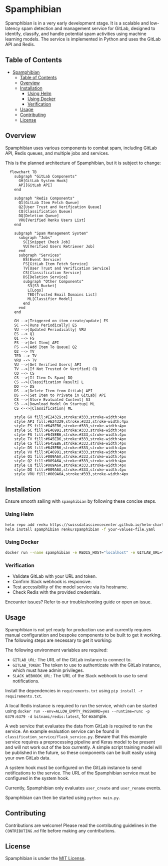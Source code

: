 # Spamphibian

Spamphibian is in a very early development stage. It is a scalable and low-latency spam detection and management service for GitLab, designed to identify, classify, and handle potential spam activities using machine learning models. The service is implemented in Python and uses the GitLab API and Redis.

## Table of Contents

- [Spamphibian](#spamphibian)
  - [Table of Contents](#table-of-contents)
  - [Overview](#overview)
  - [Installation](#installation)
    - [Using Helm](#using-helm)
    - [Using Docker](#using-docker)
    - [Verification](#verification)
  - [Usage](#usage)
  - [Contributing](#contributing)
  - [License](#license)

## Overview

Spamphibian uses various components to combat spam, including GitLab API, Redis queues, and multiple jobs and services.

This is the planned architecture of Spamphibian, but it is subject to change:

```mermaid
  flowchart TB
    subgraph "GitLab Components"
      GH[GitLab System Hook]
      API[GitLab API]
    end

    subgraph "Redis Components"
      Q1[GitLab Item Fetch Queue]
      Q2[User Trust and Verification Queue]
      CQ[Classification Queue]
      DQ[Deletion Queue]
      VRU[Verified Renku Users List]
    end

    subgraph "Spam Management System"
      subgraph "Jobs"
        SC[Snippet Check Job]
        VU[Verified Users Retriever Job]
      end
      subgraph "Services"
        ES[Event Service]
        FS[GitLab Item Fetch Service]
        TV[User Trust and Verification Service]
        CS[Classification Service]
        DS[Deletion Service]
        subgraph "Other Components"
          S3[S3 Bucket]
          L[Logs]
          TED[Trusted Email Domains List]
          ML[Classifier Model]
        end
      end
    end

    GH -->|Triggered on item create/update| ES
    SC -->|Runs Periodically| ES
    VU -->|Updated Periodically| VRU
    ES --> Q1
    Q1 --> FS
    FS -->|Get Item| API
    FS -->|Add Item To Queue| Q2
    Q2 --> TV
    TED --> TV 
    VRU --> TV 
    VU -->|Get Verified Users| API
    TV -->|If Not Trusted Or Verified| CQ
    CQ --> CS
    CS -->|If Item Is Spam| DQ
    CS -->|Classification Result| L
    DQ --> DS
    DS -->|Delete Item from GitLab| API
    DS -->|Set Item to Private in GitLab| API
    CS -->|Store Evaluated Content| S3
    S3 -->|Download Model On Startup| ML
    CS <-->|Classification| ML
    
    style GH fill:#E24329,stroke:#333,stroke-width:4px
    style API fill:#E24329,stroke:#333,stroke-width:4px
    style ES fill:#645EB6,stroke:#333,stroke-width:4px
    style SC fill:#E46991,stroke:#333,stroke-width:4px
    style FS fill:#645EB6,stroke:#333,stroke-width:4px
    style TV fill:#645EB6,stroke:#333,stroke-width:4px
    style CS fill:#645EB6,stroke:#333,stroke-width:4px
    style DS fill:#645EB6,stroke:#333,stroke-width:4px
    style VU fill:#E46991,stroke:#333,stroke-width:4px
    style Q1 fill:#009A6A,stroke:#333,stroke-width:4px
    style Q2 fill:#009A6A,stroke:#333,stroke-width:4px
    style CQ fill:#009A6A,stroke:#333,stroke-width:4px
    style DQ fill:#009A6A,stroke:#333,stroke-width:4px
    style VRU fill:#009A6A,stroke:#333,stroke-width:4px
```

## Installation

Ensure smooth sailing with `spamphibian` by following these concise steps.

### Using Helm

   ```bash
   helm repo add renku https://swissdatasciencecenter.github.io/helm-charts/
   helm install spamphibian renku/spamphibian -f your-values-file.yaml
   ```

### Using Docker

   ```bash
   docker run --name spamphibian -e REDIS_HOST="localhost" -e GITLAB_URL="https://gitlab.example.com" -e GITLAB_TOKEN="glpat-abc" -e SLACK_WEBHOOK_URL="https://hooks.slack.com/services/a/b/c" -e MODEL_URL="http://localhost:5001" -p 8000:8000 renku/spamphibian
   ```

### Verification

- Validate GitLab with your URL and token.
- Confirm Slack webhook is responsive.
- Test accessibility of the model service via its hostname.
- Check Redis with the provided credentials.

Encounter issues? Refer to our troubleshooting guide or open an issue.

## Usage

Spamphibian is not yet ready for production use and currently requires manual configuration and bespoke components to be built to get it working. The following steps are necessary to get it working:

The following environment variables are required:

- `GITLAB_URL`: The URL of the GitLab instance to connect to.
- `GITLAB_TOKEN`: The token to use to authenticate with the GitLab instance, which must have admin privileges.
- `SLACK_WEBHOOK_URL`: The URL of the Slack webhook to use to send notifications.

Install the dependencies in `requirements.txt` using `pip install -r requirements.txt`.

A local Redis instance is required to run the service, which can be started using `docker run --env=ALLOW_EMPTY_PASSWORD=yes --runtime=runc -p 6379:6379 -d bitnami/redis:latest`, for example.

A web service that evaluates the data from GitLab is required to run the service. An example evaluation service can be found in `classification_service/flask_service.py`. Beware that this example service requires a preprocessing pipeline and Keras model to be present and will not work out of the box currently. A simple script training model will be published in the future, so these components can be built easily using your own GitLab data.

A system hook must be configured on the GitLab instance to send notifications to the service. The URL of the Spamphibian service must be configured in the system hook.

Currently, Spamphibian only evaluates `user_create` and `user_rename` events.

Spamphibian can then be started using `python main.py`.

## Contributing

Contributions are welcome! Please read the contributing guidelines in the `CONTRIBUTING.md` file before making any contributions.

## License

Spamphibian is under the [MIT License](LICENSE).
